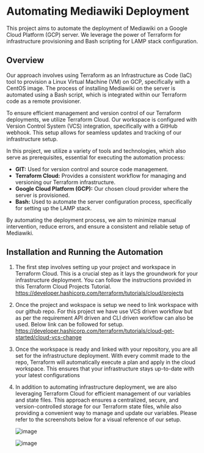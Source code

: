 # Automating Mediawiki Deployment
This project aims to automate the deployment of Mediawiki on a Google Cloud Platform (GCP) server. We leverage the power of Terraform for infrastructure provisioning and Bash scripting for LAMP stack configuration.

## Overview
Our approach involves using Terraform as an Infrastructure as Code (IaC) tool to provision a Linux Virtual Machine (VM) on GCP, specifically with a CentOS image. The process of installing Mediawiki on the server is automated using a Bash script, which is integrated within our Terraform code as a remote provisioner.

To ensure efficient management and version control of our Terraform deployments, we utilize Terraform Cloud. Our workspace is configured with Version Control System (VCS) integration, specifically with a GitHub webhook. This setup allows for seamless updates and tracking of our infrastructure setup.

In this project, we utilize a variety of tools and technologies, which also serve as prerequisites, essential for executing the automation process:

- **GIT:** Used for version control and source code management.
- **Terraform Cloud:** Provides a consistent workflow for managing and versioning our Terraform infrastructure.
- **Google Cloud Platform (GCP):** Our chosen cloud provider where the server is provisioned.
- **Bash:** Used to automate the server configuration process, specifically for setting up the LAMP stack.

By automating the deployment process, we aim to minimize manual intervention, reduce errors, and ensure a consistent and reliable setup of Mediawiki.

## Installation and Running the Automation
1. The first step involves setting up your project and workspace in Terraform Cloud. This is a crucial step as it lays the groundwork for your infrastructure deployment. You can follow the instructions provided in this Terraform Cloud Projects Tutorial.
   https://developer.hashicorp.com/terraform/tutorials/cloud/projects
   
2. Once the project and wokspace is setup we need to link workspace with our github repo. For this project we have use VCS driven workflow but as per the requirement API driven and CLI driven workflow can also be used. Below link can be followed for setup.
  https://developer.hashicorp.com/terraform/tutorials/cloud-get-started/cloud-vcs-change
  
3. Once the workspace is ready and linked with your repository, you are all set for the infrastructure deployment. With every commit made to the repo, Terraform will automatically execute a plan and apply in the cloud workspace. This ensures that your infrastructure stays up-to-date with your latest configurations

4. In addition to automating infrastructure deployment, we are also leveraging Terraform Cloud for efficient management of our variables and state files. This approach ensures a centralized, secure, and version-controlled storage for our Terraform state files, while also providing a convenient way to manage and update our variables. Please refer to the screenshots below for a visual reference of our setup.
   
   ![image](https://github.com/rujhaan123/Th-Assignment/assets/33410430/dba89942-d72a-4e82-91d4-e19252346849)

   ![image](https://github.com/rujhaan123/Th-Assignment/assets/33410430/bdb038ac-6270-4197-9eda-250559acf084)




